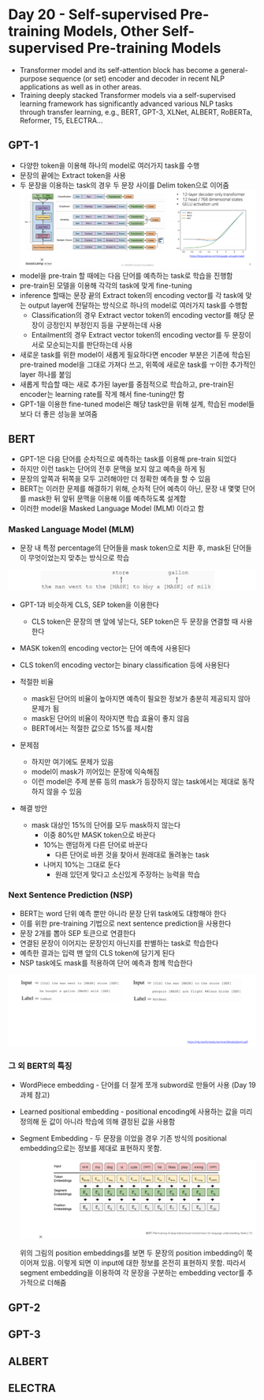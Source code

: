 # Day 20 - Self-supervised Pre-training Models, Other Self-supervised Pre-training Models

* Transformer model and its self-attention block has become a general-purpose sequence (or set) encoder and decoder in recent NLP applications as well as in other areas.
* Training deeply stacked Transformer models via a self-supervised learning framework has significantly advanced various NLP tasks through transfer learning, e.g., BERT, GPT-3, XLNet, ALBERT, RoBERTa, Reformer, T5, ELECTRA...

## GPT-1

* 다양한 token을 이용해 하나의 model로 여러가지 task를 수행
* 문장의 끝에는 Extract token을 사용
* 두 문장을 이용하는 task의 경우 두 문장 사이를 Delim token으로 이어줌
![GPT-1](./img/day20/gpt-1.png)
* model을 pre-train 할 때에는 다음 단어를 예측하는 task로 학습을 진행함
* pre-train된 모델을 이용해 각각의 task에 맞게 fine-tuning
* inference 할때는 문장 끝의 Extract token의 encoding vector를 각 task에 맞는 output layer에 전달하는 방식으로 하나의 model로 여러가지 task를 수행함
  * Classification의 경우 Extract vector token의 encoding vector를 해당 문장이 긍정인지 부정인지 등을 구분하는데 사용
  * Entailment의 경우 Extract vector token의 encoding vector를 두 문장이 서로 모순되는지를 판단하는데 사용
* 새로운 task를 위한 model이 새롭게 필요하다면 encoder 부분은 기존에 학습된 pre-trained model을 그대로 가져다 쓰고, 위쪽에 새로운 task를 ㅜ이한 추가적인 layer 하나를 붙임
* 새롭게 학습할 때는 새로 추가된 layer를 중점적으로 학습하고, pre-train된 encoder는 learning rate를 작게 해서 fine-tuning만 함
* GPT-1을 이용한 fine-tuned model은 해당 task만을 위해 설계, 학습된 model들보다 더 좋은 성능을 보여줌

## BERT

* GPT-1은 다음 단어를 순차적으로 예측하는 task를 이용해 pre-train 되었다
* 하지만 이런 task는 단어의 전후 문맥을 보지 않고 예측을 하게 됨
* 문장의 앞쪽과 뒤쪽을 모두 고려해야만 더 정확한 예측을 할 수 있음
* BERT는 이러한 문제를 해결하기 위해, 순차적 단어 예측이 아닌, 문장 내 몇몇 단어를 mask한 뒤 앞뒤 문맥을 이용해 이를 예측하도록 설계함
* 이러한 model을 Masked Language Model (MLM) 이라고 함

### Masked Language Model (MLM)

* 문장 내 특정 percentage의 단어들을 mask token으로 치환 후, mask된 단어들이 무엇이었는지 맞추는 방식으로 학습

![BERT](./img/day20/bert1.png)

* GPT-1과 비슷하게 CLS, SEP token을 이용한다
  * CLS token은 문장의 맨 앞에 넣는다, SEP token은 두 문장을 연결할 때 사용한다
* MASK token의 encoding vector는 단어 예측에 사용된다
* CLS token의 encoding vector는 binary classification 등에 사용된다

* 적절한 비율
  * mask된 단어의 비율이 높아지면 예측이 필요한 정보가 충분히 제공되지 않아 문제가 됨
  * mask된 단어의 비율이 작아지면 학습 효율이 좋지 않음
  * BERT에서는 적절한 값으로 15%를 제시함
* 문제점
  * 하지만 여기에도 문제가 있음
  * model이 mask가 끼어있는 문장에 익숙해짐
  * 이런 model은 주제 분류 등의 mask가 등장하지 않는 task에서는 제대로 동작하지 않을 수 있음
* 해결 방안
  * mask 대상인 15%의 단어를 모두 mask하지 않는다
    * 이중 80%만 MASK token으로 바꾼다
    * 10%는 랜덤하게 다른 단어로 바꾼다
      * 다른 단어로 바뀐 것을 찾아서 원래대로 돌려놓는 task
    * 나머지 10%는 그대로 둔다
      * 원래 있던게 맞다고 소신있게 주장하는 능력을 학습

### Next Sentence Prediction (NSP)

* BERT는 word 단위 예측 뿐만 아니라 문장 단위 task에도 대항해야 한다
* 이를 위한 pre-training 기법으로 next sentence prediction을 사용한다
* 문장 2개를 뽑아 SEP 토큰으로 연결한다
* 연결된 문장이 이어지는 문장인지 아닌지를 판별하는 task로 학습한다
* 예측한 결과는 입력 맨 앞의 CLS token에 담기게 된다
* NSP task에도 mask를 적용하여 단어 예측과 함께 학습한다

![NSP](./img/day20/nsp1.png)

### 그 외 BERT의 특징

* WordPiece embedding - 단어를 더 잘게 쪼개 subword로 만들어 사용 (Day 19 과제 참고)
* Learned positional embedding - positional encoding에 사용하는 값을 미리 정의해 둔 값이 아니라 학습에 의해 결정된 값을 사용함
* Segment Embedding - 두 문장을 이었을 경우 기존 방식의 positional embedding으로는 정보를 제대로 표현하지 못함.
  
  ![Segment Embedding](./img/day20/segmentEmbedding.png)  

    위의 그림의 position embeddings를 보면 두 문장의 position imbedding이 쭉 이어져 있음. 이렇게 되면 이 input에 대한 정보를 온전히 표현하지 못함. 따라서 segment embedding을 이용하여 각 문장을 구분하는 embedding vector를 추가적으로 더해줌

## GPT-2

## GPT-3

## ALBERT

## ELECTRA
